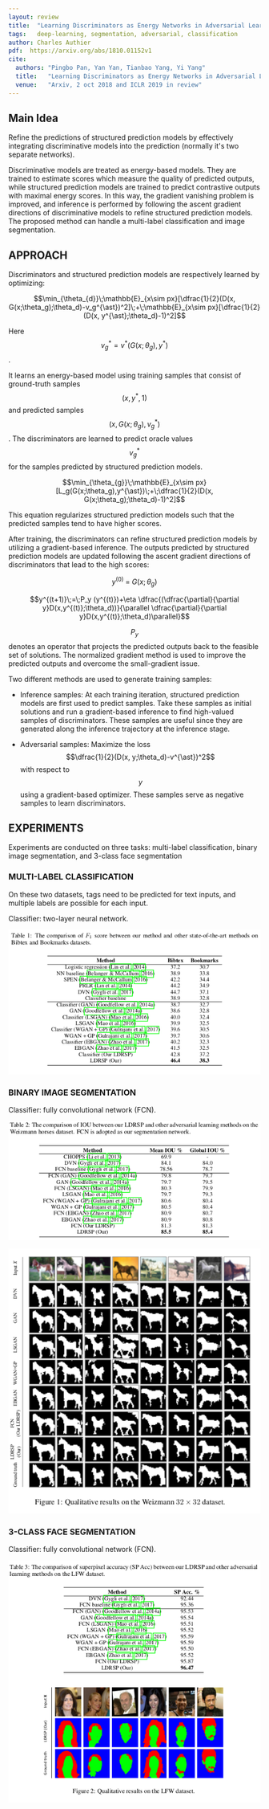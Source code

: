 ```yaml
---
layout: review
title:  "Learning Discriminators as Energy Networks in Adversarial Learning"
tags:   deep-learning, segmentation, adversarial, classification
author: Charles Authier
pdf:  https://arxiv.org/abs/1810.01152v1
cite:
  authors: "Pingbo Pan, Yan Yan, Tianbao Yang, Yi Yang"
  title:   "Learning Discriminators as Energy Networks in Adversarial Learning"
  venue:   "Arxiv, 2 oct 2018 and ICLR 2019 in review"
---
```


## Main Idea
Refine the predictions of structured prediction models by effectively integrating discriminative models into the prediction (normally it's two separate networks).

Discriminative models are treated as energy-based models. They are trained to estimate scores which measure the quality of predicted outputs, while structured prediction models are trained to predict contrastive outputs with maximal energy scores.
In this way, the gradient vanishing problem is improved, and inference is performed by following the ascent gradient directions of discriminative models to refine structured prediction models.
The proposed method can handle a multi-label classification and image segmentation.

## APPROACH
Discriminators and structured prediction models are respectively learned by optimizing:

$$\min_{\theta_{d}}\;\mathbb{E}_{x\sim px}[\dfrac{1}{2}(D(x, G(x;\theta_g);\theta_d)-v_g^{\ast})^2]\;+\;\mathbb{E}_{x\sim px}[\dfrac{1}{2}(D(x, y^{\ast};\theta_d)-1)^2]$$

Here $$v_g^{\ast} = v^{\ast}(G(x;\theta_g), y^{\ast})$$.

It learns an energy-based model using training samples that consist of ground-truth samples $$(x, y^{\ast} , 1)$$ and predicted samples $$(x, G(x;\theta_g ), v_g^{\ast})$$. The discriminators are learned to predict oracle values $$v_g^{\ast}$$ for the samples predicted by structured prediction models.

$$\min_{\theta_{g}}\;\mathbb{E}_{x\sim px}[L_g(G(x;\theta_g),y^{\ast})\;+\;\dfrac{1}{2}(D(x, G(x;\theta_g);\theta_d)-1)^2]$$

This equation regularizes structured prediction models such that the predicted samples tend to have higher scores.

After training, the discriminators can refine structured prediction models by utilizing a gradient-based inference.
The outputs predicted by structured prediction models are updated following the ascent gradient directions of discriminators that lead to the high scores:

$$y^{(0)}\;=\;G(x;\theta_g)$$

$$y^{(t+1)}\;=\;P_y (y^{(t)})+\eta \dfrac{(\dfrac{\partial}{\partial y}D(x,y^{(t)};\theta_d))}{\parallel \dfrac{\partial}{\partial y}D(x,y^{(t)};\theta_d)\parallel}$$

$$P_y$$ denotes an operator that projects the predicted outputs back to the feasible set of solutions.
The normalized gradient method is used to improve the predicted outputs and overcome the small-gradient issue.

Two different methods are used to generate training samples:
* Inference samples: At each training iteration, structured prediction models are first used to predict samples.
Take these samples as initial solutions and run a gradient-based inference to find high-valued samples of discriminators.
These samples are useful since they are generated along the inference trajectory at the inference stage.

* Adversarial samples: Maximize the loss $$\dfrac{1}{2}(D(x, y;\theta_d)-v^{\ast})^2$$ with respect to $$y$$ using a gradient-based optimizer.
These samples serve as negative samples to learn discriminators.

## EXPERIMENTS
Experiments are conducted on three tasks: multi-label classification, binary image segmentation, and 3-class face segmentation

### MULTI-LABEL CLASSIFICATION
On these two datasets, tags need to be predicted for text inputs, and multiple labels are possible for each input.

Classifier: two-layer neural network.

![](/article/images/LDRSP/LDRSP_label.png)

### BINARY IMAGE SEGMENTATION
Classifier: fully convolutional network (FCN).

![](/article/images/LDRSP/LDRSP_binseg.png)

![](/article/images/LDRSP/LDRSP_binseg_img.png)

### 3-CLASS FACE SEGMENTATION
Classifier: fully convolutional network (FCN).

![](/article/images/LDRSP/LDRSP_3seg.png)
